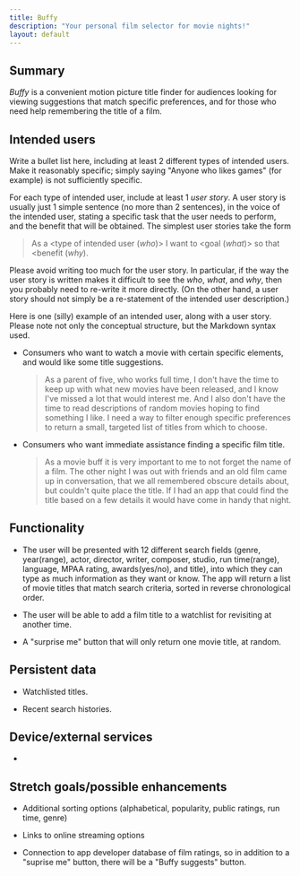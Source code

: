 ```yaml
---
title: Buffy
description: "Your personal film selector for movie nights!"
layout: default
---
```


## Summary

_Buffy_ is a convenient motion picture title finder for audiences looking for viewing suggestions that match specific preferences, and for those who need help remembering the title of a film.

## Intended users

Write a bullet list here, including at least 2 different types of intended users. Make it reasonably specific; simply saying "Anyone who likes games" (for example) is not sufficiently specific.

For each type of intended user, include at least 1 _user story_. A user story is usually just 1 simple sentence (no more than 2 sentences), in the voice of the intended user, stating a specific task that the user needs to perform, and the benefit that will be obtained. The simplest user stories take the form 

> As a <type of intended user (_who_)> I want to <goal (_what_)> so that <benefit (_why_).

Please avoid writing too much for the user story. In particular, if the way the user story is written makes it difficult to see the _who_, _what_, and _why_, then you probably need to re-write it more directly. (On the other hand, a user story should not simply be a re-statement of the intended user description.)

Here is one (silly) example of an intended user, along with a user story. Please note not only the conceptual structure, but the Markdown syntax used.

* Consumers who want to watch a movie with certain specific elements, and would like some title suggestions.

    > As a parent of five, who works full time, I don't have the time to keep up with what new movies have been released, and I know I've missed a lot that would interest me.  And I also don't have the time to read descriptions of random movies hoping to find something I like.  I need a way to filter enough specific preferences to return a small, targeted list of titles from which to choose.
	
* Consumers who want immediate assistance finding a specific film title.
	
	> As a movie buff it is very important to me to not forget the name of a film.  The other night I was out with friends and an old film came up in conversation, that we all remembered obscure details about, but couldn't quite place the title.  If I had an app that could find the title based on a few details it would have come in handy that night.

## Functionality

* The user will be presented with 12 different search fields (genre, year(range), actor, director, writer, composer, studio, run time(range), language, MPAA rating, awards(yes/no), and title), into which they can type as much information as they want or know.  The app will return a list of movie titles that match search criteria, sorted in reverse chronological order.

* The user will be able to add a film title to a watchlist for revisiting at another time.

* A "surprise me" button that will only return one movie title, at random.

## Persistent data

* Watchlisted titles.

* Recent search histories.
    
## Device/external services

* [the_movie_database_API]: https://developers.themoviedb.org/3/getting-started/introduction

## Stretch goals/possible enhancements 

* Additional sorting options (alphabetical, popularity, public ratings, run time, genre)

* Links to online streaming options

* Connection to app developer database of film ratings, so in addition to a "suprise me" button, there will be a "Buffy suggests" button.
